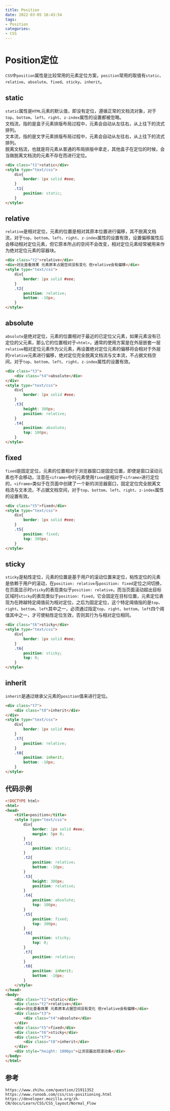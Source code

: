 ```yaml
---
title: Position
date: 2022-03-05 16:43:54
tags:
- Position
categories: 
- CSS
---
```

# Position定位

`CSS`中`position`属性是比较常用的元素定位方案，`position`常用的取值有`static`、`relative`、`absolute`、`fixed`、`sticky`、`inherit`。

## static

`static`属性是`HTML`元素的默认值，即没有定位，遵循正常的文档流对象，对于`top`、`bottom`、`left`、`right`、`z-index`属性的设置都被忽略。  
文档流，指的是盒子元素排版布局过程中，元素会自动从左往右，从上往下的流式排列。   
文本流，指的是文字元素排版布局过程中，元素会自动从左往右，从上往下的流式排列。  
脱离文档流，也就是将元素从普通的布局排版中拿走，其他盒子在定位的时候，会当做脱离文档流的元素不存在而进行定位。

```html
<div class="t1">static</div>
<style type="text/css">
    div{
        border: 1px solid #eee;
    }
    .t1{
        position: static;
    }
</style>
```

## relative

`relative`是相对定位，元素的位置是相对其原本位置进行偏移，其不脱离文档流，对于`top`、`bottom`、`left`、`right`、`z-index`属性的设置有效，设置偏移属性后会移动相对定位元素，但它原本所占的空间不会改变，相对定位元素经常被用来作为绝对定位元素的容器块。

```html
<div class="t2">relative</div>
<div>对比查看效果 元素原本占据空间没有变化 但relative会有偏移</div>
<style type="text/css">
    div{
        border: 1px solid #eee;
    }
    .t2{
        position: relative;
        bottom: -10px;
    }
</style>
```


## absolute

`absolute`是绝对定位，元素的位置相对于最近的已定位父元素，如果元素没有已定位的父元素，那么它的位置相对于`<html>`，通常的使用方案是在外层嵌套一层`relative`相对定位元素作为父元素，再设置绝对定位元素的偏移将会相对于外层的`relative`元素进行偏移，绝对定位完全脱离文档流与文本流，不占据文档空间，对于`top`、`bottom`、`left`、`right`、`z-index`属性的设置有效。

```html
<div class="t3">
    <div class="t4">absolute</div>
</div>
<style type="text/css">
    div{
        border: 1px solid #eee;
    }
    .t3{
        height: 300px;
        position: relative;
    }
    .t4{
        position: absolute;
        top: 100px;
    }
</style>
```

## fixed

`fixed`是固定定位，元素的位置相对于浏览器窗口是固定位置，即使是窗口滚动元素也不会移动，注意在`<iframe>`中的元素使用`fixed`是相对于`<iframe>`进行定位的，`<iframe>`类似于在页面中创建了一个新的浏览器窗口，固定定位完全脱离文档流与文本流，不占据文档空间，对于`top`、`bottom`、`left`、`right`、`z-index`属性的设置有效。

```html
<div class="t5">fixed</div>
<style type="text/css">
    div{
        border: 1px solid #eee;
    }
    .t5{
        position: fixed;
        top: 300px;
    }
</style>
```

## sticky 

`sticky`是粘性定位，元素的位置是基于用户的滚动位置来定位，粘性定位的元素是依赖于用户的滚动，在`position: relative`与`position: fixed`定位之间切换，在页面显示时`sticky`的表现类似于`position: relative`，而当页面滚动超出目标区域时`sticky`的表现类似于`position: fixed`，它会固定在目标位置，元素定位表现为在跨越特定阈值前为相对定位，之后为固定定位，这个特定阈值指的是`top`、`right`、`bottom`、`left`其中之一，必须通过指定`top`、`right`、`bottom`、`left`四个阈值其中之一，才可使粘性定位生效，否则其行为与相对定位相同。

```html
<div class="t6">sticky</div>
<style type="text/css">
    div{
        border: 1px solid #eee;
    }
    .t6{
        position: sticky;
        top: 0;
    }
</style>
```

## inherit

`inherit`是通过继承父元素的`position`值来进行定位。

```html
<div class="t7">
    <div class="t8">inherit</div>
</div>
<style type="text/css">
    div{
        border: 1px solid #eee;
    }
    .t7{
        position: relative;
    }
    .t8{
        position: inherit;
        bottom: -10px;
    }
</style>
```

## 代码示例

```html
<!DOCTYPE html>
<html>
<head>
    <title>position</title>
    <style type="text/css">
        div{
            border: 1px solid #eee;
            margin: 5px 0;
        }
        .t1{
            position: static;
        }
        .t2{
            position: relative;
            bottom: -10px;
        }
        .t3{
            height: 300px;
            position: relative;
        }
        .t4{
            position: absolute;
            top: 100px;
        }
        .t5{
            position: fixed;
            top: 300px;
        }
        .t6{
            position: sticky;
            top: 0;
        }
        .t7{
            position: relative;
        }
        .t8{
            position: inherit;
            bottom: -10px;
        }
    </style>
</head>
<body>
    <div class="t1">static</div>
    <div class="t2">relative</div>
    <div>对比查看效果 元素原本占据空间没有变化 但relative会有偏移</div>
    <div class="t3">
        <div class="t4">absolute</div>
    </div>
    <div class="t5">fixed</div>
    <div class="t6">sticky</div>
    <div class="t7">
        <div class="t8">inherit</div>
    </div>
    <div style="height: 1000px">让浏览器出现滚动条</div>
</body>
</html>
```

## 参考

```
https://www.zhihu.com/question/21911352
https://www.runoob.com/css/css-positioning.html
https://developer.mozilla.org/zh-CN/docs/Learn/CSS/CSS_layout/Normal_Flow
```
